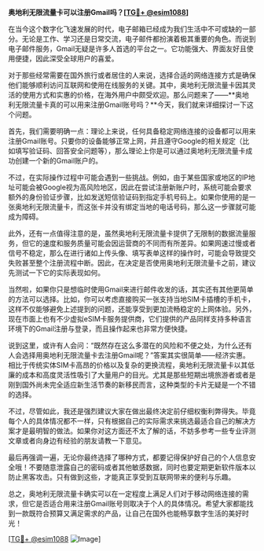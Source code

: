 **奥地利无限流量卡可以注册Gmail吗？[[TG💪+ @esim1088](https://t.me/s/esim1088)]**

在当今这个数字化飞速发展的时代，电子邮箱已经成为我们生活中不可或缺的一部分。无论是工作、学习还是日常交流，电子邮件都扮演着极其重要的角色。而说到电子邮件服务，Gmail无疑是许多人首选的平台之一。它功能强大、界面友好且使用便捷，因此深受全球用户的喜爱。

对于那些经常需要在国外旅行或者居住的人来说，选择合适的网络连接方式是确保他们能够顺利访问互联网和使用在线服务的关键。其中，奥地利无限流量卡因其灵活的使用方式和实惠的价格，在海外用户中颇受欢迎。那么问题来了——**奥地利无限流量卡真的可以用来注册Gmail账号吗？**今天，我们就来详细探讨一下这个问题。

首先，我们需要明确一点：理论上来说，任何具备稳定网络连接的设备都可以用来注册Gmail账号。只要你的设备能够正常上网，并且遵守Google的相关规定（比如填写验证码、回答安全问题等），那么理论上你是可以通过奥地利无限流量卡成功创建一个新的Gmail账户的。

不过，在实际操作过程中可能会遇到一些挑战。例如，由于某些国家或地区的IP地址可能会被Google视为高风险地区，因此在尝试注册新账户时，系统可能会要求额外的身份验证步骤，比如发送短信验证码到指定手机号码上。如果你使用的是一张奥地利无限流量卡，而这张卡并没有绑定当地的电话号码，那么这一步骤就可能成为障碍。

此外，还有一点值得注意的是，虽然奥地利无限流量卡提供了无限制的数据流量服务，但它的速度和服务质量可能会因运营商的不同而有所差异。如果网速过慢或者信号不稳定，那么在进行诸如上传头像、填写表单这样的操作时，可能会导致提交失败甚至整个注册流程中断。因此，在决定是否使用奥地利无限流量卡之前，建议先测试一下它的实际表现如何。

当然啦，如果你只是想临时使用Gmail来进行邮件收发的话，其实还有其他更简单的方法可以选择。比如，你可以考虑直接购买一张支持当地SIM卡插槽的手机卡，这样不仅能够避免上述提到的问题，还能享受到更加流畅稳定的上网体验。另外，现在市面上也有不少虚拟eSIM卡服务提供商，它们提供的产品同样支持多种语言环境下的Gmail注册与登录，而且操作起来也非常方便快捷。

说到这里，或许有人会问：“既然存在这么多潜在的风险和不便之处，为什么还有人会选择用奥地利无限流量卡去注册Gmail呢？”答案其实很简单——经济实惠。相比于传统实体SIM卡高昂的价格以及复杂的更换流程，奥地利无限流量卡以其低廉的成本和高度灵活性吸引了大量用户的目光。尤其是那些短期出境旅游者或者是刚到国外尚未完全适应新生活节奏的新移民而言，这种类型的卡片无疑是一个不错的选择。

不过，尽管如此，我还是强烈建议大家在做出最终决定前仔细权衡利弊得失。毕竟每个人的具体情况都不一样，只有根据自己的实际需求来挑选最适合自己的解决方案才是最明智的做法。如果你对这方面还不太了解的话，不妨多参考一些专业评测文章或者向身边有经验的朋友请教一下意见。

最后再强调一遍，无论你最终选择了哪种方式，都要记得保护好自己的个人信息安全哦！不要随意泄露自己的密码或者其他敏感数据，同时也要定期更新软件版本以防止黑客攻击。只有做到这些，才能真正享受到互联网带来的便利与乐趣。

总之，奥地利无限流量卡确实可以在一定程度上满足人们对于移动网络连接的需求，但它是否适合用来注册Gmail账号则取决于个人的具体情况。希望大家都能找到一款既符合预算又满足需求的产品，让自己在国外也能畅享数字生活的美好时光！

[[TG💪+ @esim1088](https://t.me/s/esim1088) ![Image](https://i.postimg.cc/4NQfJmqS/Snipaste-2025-05-13-00-14-12.png)]